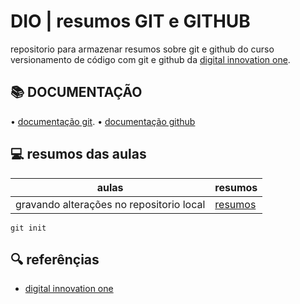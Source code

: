 
# DIO | resumos GIT e GITHUB

repositorio para armazenar resumos sobre git e github do curso versionamento de código com git e github da [digital innovation one](https://www.dio.me/).

## 📚 DOCUMENTAÇÃO
• [documentação git](https://git-scm.com/doc).
• [documentação github](https://docs.github.com/)

## 💻 resumos das aulas 
| aulas | resumos|
|-------|--------|
|gravando alterações no repositorio local|[resumos]()

```
git init
```
## 🔍 referênçias
- [digital innovation one]()